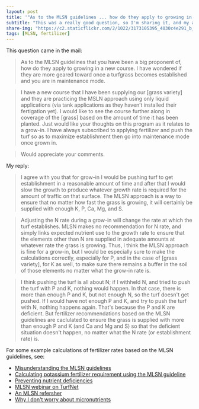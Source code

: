 ```yaml
---
layout: post
title: '"As to the MLSN guidelines ... how do they apply to growing in a new course?"'
subtitle: "This was a really good question, so I'm sharing it, and my answer to it, here"
share-img: "https://c2.staticflickr.com/2/1022/3173105395_4030c4e291_b_d.jpg"
tags: [MLSN, fertilizer]
---
```


This question came in the mail:

> As to the MLSN guidelines that you have been a big proponent of, how do they apply to growing in a new course.  I have wondered if they are more geared toward once a turfgrass becomes established and you are in maintenance mode.

> I have a new course that I have been supplying our [grass variety] and they are practicing the MSLN approach using only liquid applications (via tank applications as they haven’t installed their fertigation yet).  I would like to see the course further along in coverage of the [grass] based on the amount of time it has been planted.  Just would like your thoughts on this program as it relates to a grow-in.  I have always subscribed to applying fertilizer and push the turf so as to maximize establishment then go into maintenance mode once grown in.

> Would appreciate your comments.

My reply:

> I agree with you that for grow-in I would be pushing turf to get establishment in a reasonable amount of time and after that I would slow the growth to produce whatever growth rate is required for the amount of traffic on that surface. The MLSN approach is a way to ensure that no matter how fast the grass is growing, it will certainly be supplied with enough K, P, Ca, Mg, and S.

> Adjusting the N rate during a grow-in will change the rate at which the turf establishes. MLSN makes no recommendation for N rate, and simply links expected nutrient use to the growth rate to ensure that the elements other than N are supplied in adequate amounts at whatever rate the grass is growing. Thus, I think the MLSN approach is fine for a grow-in, but I would be especially sure to make the calculations correctly, especially for P, and in the case of [grass variety], for K as well, to make sure there remains a buffer in the soil of those elements no matter what the grow-in rate is.

> I think pushing the turf is all about N; if I withheld N, and tried to push the turf with P and K, nothing would happen. In that case, there is more than enough P and K, but not enough N, so the turf doesn't get pushed. If I would have not enough P and K, and try to push the turf with N, nothing happens again. That's because the P and K are deficient. But fertilizer recommendations based on the MLSN guidelines are caclulated to ensure the grass is supplied with more than enough P and K (and Ca and Mg and S) so that the deficient situation doesn't happen, no matter what the N rate (or establishment rate) is.

For some example calculations of fertilizer rates based on the MLSN guidelines, see:

* [Misunderstanding the MLSN guidelines](http://www.blog.asianturfgrass.com/2014/10/misunderstanding-the-mlsn-guidelines.html)
* [Calculating potassium fertilizer requirement using the MLSN guideline](http://www.blog.asianturfgrass.com/2014/06/calculating-potassium-fertilizer-requirement-using-the-mlsn-guideline.html)
* [Preventing nutrient deficiencies](http://www.blog.asianturfgrass.com/2017/01/preventing-nutrient-deficiencies.html)
* [MLSN webinar on TurfNet](http://www.blog.asianturfgrass.com/2015/05/mlsn-webinar-on-turfnet.html)
* [An MLSN refersher](http://www.blog.asianturfgrass.com/2017/04/an-mlsn-refresher.html)
* [Why I don't worry about micronutrients](http://www.blog.asianturfgrass.com/2017/01/why-i-dont-worry-about-micronutrients.html)
